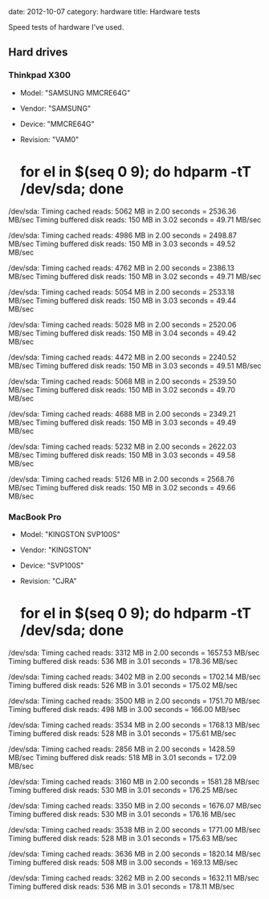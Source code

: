 date:    2012-10-07
category: hardware
title: Hardware tests

Speed tests of hardware I've used.

## Hard drives
### Thinkpad X300

- Model: "SAMSUNG MMCRE64G"
- Vendor: "SAMSUNG"
- Device: "MMCRE64G"
- Revision: "VAM0"
 
    # for el in $(seq 0 9); do hdparm -tT /dev/sda; done
/dev/sda:
Timing cached reads:   5062 MB in  2.00 seconds = 2536.36 MB/sec
Timing buffered disk reads: 150 MB in  3.02 seconds =  49.71 MB/sec

/dev/sda:
Timing cached reads:   4986 MB in  2.00 seconds = 2498.87 MB/sec
Timing buffered disk reads: 150 MB in  3.03 seconds =  49.52 MB/sec

/dev/sda:
Timing cached reads:   4762 MB in  2.00 seconds = 2386.13 MB/sec
Timing buffered disk reads: 150 MB in  3.02 seconds =  49.71 MB/sec

/dev/sda:
Timing cached reads:   5054 MB in  2.00 seconds = 2533.18 MB/sec
Timing buffered disk reads: 150 MB in  3.03 seconds =  49.44 MB/sec

/dev/sda:
Timing cached reads:   5028 MB in  2.00 seconds = 2520.06 MB/sec
Timing buffered disk reads: 150 MB in  3.04 seconds =  49.42 MB/sec

/dev/sda:
Timing cached reads:   4472 MB in  2.00 seconds = 2240.52 MB/sec
Timing buffered disk reads: 150 MB in  3.03 seconds =  49.51 MB/sec

/dev/sda:
Timing cached reads:   5068 MB in  2.00 seconds = 2539.50 MB/sec
Timing buffered disk reads: 150 MB in  3.02 seconds =  49.70 MB/sec

/dev/sda:
Timing cached reads:   4688 MB in  2.00 seconds = 2349.21 MB/sec
Timing buffered disk reads: 150 MB in  3.03 seconds =  49.49 MB/sec

/dev/sda:
Timing cached reads:   5232 MB in  2.00 seconds = 2622.03 MB/sec
Timing buffered disk reads: 150 MB in  3.03 seconds =  49.58 MB/sec

/dev/sda:
Timing cached reads:   5126 MB in  2.00 seconds = 2568.76 MB/sec
Timing buffered disk reads: 150 MB in  3.02 seconds =  49.66 MB/sec

      
### MacBook Pro

- Model: "KINGSTON SVP100S"
- Vendor: "KINGSTON"
- Device: "SVP100S"
- Revision: "CJRA"

    # for el in $(seq 0 9); do hdparm -tT /dev/sda; done
/dev/sda:
Timing cached reads:   3312 MB in  2.00 seconds = 1657.53 MB/sec
Timing buffered disk reads: 536 MB in  3.01 seconds = 178.36 MB/sec

/dev/sda:
Timing cached reads:   3402 MB in  2.00 seconds = 1702.14 MB/sec
Timing buffered disk reads: 526 MB in  3.01 seconds = 175.02 MB/sec

/dev/sda:
Timing cached reads:   3500 MB in  2.00 seconds = 1751.70 MB/sec
Timing buffered disk reads: 498 MB in  3.00 seconds = 166.00 MB/sec

/dev/sda:
Timing cached reads:   3534 MB in  2.00 seconds = 1768.13 MB/sec
Timing buffered disk reads: 528 MB in  3.01 seconds = 175.61 MB/sec

/dev/sda:
Timing cached reads:   2856 MB in  2.00 seconds = 1428.59 MB/sec
Timing buffered disk reads: 518 MB in  3.01 seconds = 172.09 MB/sec

/dev/sda:
Timing cached reads:   3160 MB in  2.00 seconds = 1581.28 MB/sec
Timing buffered disk reads: 530 MB in  3.01 seconds = 176.25 MB/sec

/dev/sda:
Timing cached reads:   3350 MB in  2.00 seconds = 1676.07 MB/sec
Timing buffered disk reads: 530 MB in  3.01 seconds = 176.16 MB/sec

/dev/sda:
Timing cached reads:   3538 MB in  2.00 seconds = 1771.00 MB/sec
Timing buffered disk reads: 528 MB in  3.01 seconds = 175.63 MB/sec

/dev/sda:
Timing cached reads:   3636 MB in  2.00 seconds = 1820.14 MB/sec
Timing buffered disk reads: 508 MB in  3.00 seconds = 169.13 MB/sec

/dev/sda:
Timing cached reads:   3262 MB in  2.00 seconds = 1632.11 MB/sec
Timing buffered disk reads: 536 MB in  3.01 seconds = 178.11 MB/sec

